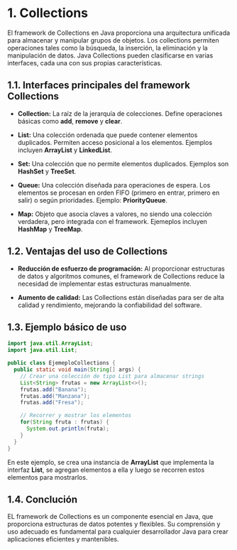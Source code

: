 # 1. Collections

El framework de Collections en Java proporciona una arquitectura unificada para almacenar y manipular grupos de objetos. Los collections permiten operaciones tales como la búsqueda, la inserción, la eliminación y la manipulación de datos. Java Collections pueden clasificarse en varias interfaces, cada una con sus propias características.

## 1.1. Interfaces principales del framework Collections

- **Collection:** La raíz de la jerarquía de colecciones. Define operaciones básicas como **add**, **remove** y **clear**.
- **List:** Una colección ordenada que puede contener elementos duplicados. Permiten acceso posicional a los elementos. Ejemplos incluyen **ArrayList** y **LinkedList**.

- **Set:** Una colección que no permite elementos duplicados. Ejemplos son **HashSet** y **TreeSet**.

- **Queue:** Una colección diseñada para operaciones de espera. Los elementos se procesan en orden FIFO (primero en entrar, primero en salir) o según prioridades. Ejemplo: **PriorityQueue**.

- **Map:** Objeto que asocia claves a valores, no siendo una colección verdadera, pero integrada con el framework. Ejemeplos incluyen **HashMap** y **TreeMap**.

## 1.2. Ventajas del uso de Collections

- **Reducción de esfuerzo de programación:** Al proporcionar estructuras de datos y algoritmos comunes, el framework de Collections reduce la necesidad de implementar estas estructuras manualmente.

- **Aumento de calidad:** Las Collections están diseñadas para ser de alta calidad y rendimiento, mejorando la confiabilidad del software.

## 1.3. Ejemplo básico de uso

```java
import java.util.ArrayList;
import java.util.List;

public class EjemeploCollections {
  public static void main(String[] args) {
    // Crear una colección de tipo List para almacenar strings
    List<String> frutas = new ArrayList<>();
    frutas.add("Banana");
    frutas.add("Manzana");
    frutas.add("Fresa");

    // Recorrer y mostrar los elementos
    for(String fruta : frutas) {
      System.out.println(fruta);
    }
  }
}
```

En este ejemplo, se crea una instancia de **ArrayList** que implementa la interfaz **List**, se agregan elementos a ella y luego se recorren estos elementos para mostrarlos.

## 1.4. Conclución

EL framework de Collections es un componente esencial en Java, que proporciona estructuras de datos potentes y flexibles. Su comprensión y uso adecuado es fundamental para cualquier desarrollador Java para crear aplicaciones eficientes y mantenibles.

